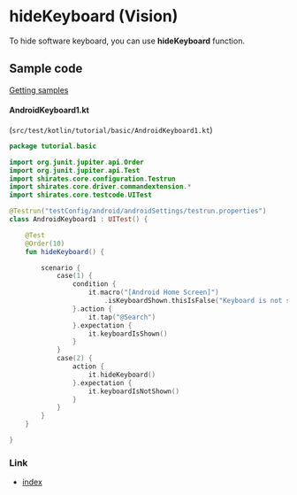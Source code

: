 # hideKeyboard (Vision)

To hide software keyboard, you can use **hideKeyboard** function.

## Sample code

[Getting samples](../../getting_samples.md)

#### AndroidKeyboard1.kt

(`src/test/kotlin/tutorial/basic/AndroidKeyboard1.kt`)

```kotlin
package tutorial.basic

import org.junit.jupiter.api.Order
import org.junit.jupiter.api.Test
import shirates.core.configuration.Testrun
import shirates.core.driver.commandextension.*
import shirates.core.testcode.UITest

@Testrun("testConfig/android/androidSettings/testrun.properties")
class AndroidKeyboard1 : UITest() {

    @Test
    @Order(10)
    fun hideKeyboard() {

        scenario {
            case(1) {
                condition {
                    it.macro("[Android Home Screen]")
                        .isKeyboardShown.thisIsFalse("Keyboard is not shown")
                }.action {
                    it.tap("@Search")
                }.expectation {
                    it.keyboardIsShown()
                }
            }
            case(2) {
                action {
                    it.hideKeyboard()
                }.expectation {
                    it.keyboardIsNotShown()
                }
            }
        }
    }

}
```

####               

### Link

- [index](../../../../index.md)
